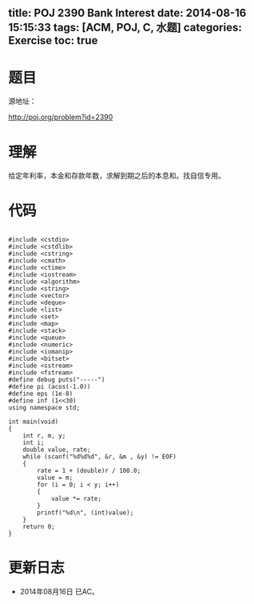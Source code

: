 title: POJ 2390 Bank Interest
date: 2014-08-16 15:15:33
tags: [ACM, POJ, C, 水题]
categories: Exercise
toc: true
---
# 题目
源地址：

http://poj.org/problem?id=2390

# 理解
给定年利率，本金和存款年数，求解到期之后的本息和。找自信专用。

<!-- more -->

# 代码

```

#include <cstdio>
#include <cstdlib>
#include <cstring>
#include <cmath>
#include <ctime>
#include <iostream>
#include <algorithm>
#include <string>
#include <vector>
#include <deque>
#include <list>
#include <set>
#include <map>
#include <stack>
#include <queue>
#include <numeric>
#include <iomanip>
#include <bitset>
#include <sstream>
#include <fstream>
#define debug puts("-----")
#define pi (acos(-1.0))
#define eps (1e-8)
#define inf (1<<30)
using namespace std;

int main(void)
{
    int r, m, y;
    int i;
    double value, rate;
    while (scanf("%d%d%d", &r, &m , &y) != EOF)
    {
        rate = 1 + (double)r / 100.0;
        value = m;
        for (i = 0; i < y; i++)
        {
            value *= rate;
        }
        printf("%d\n", (int)value);
    }
    return 0;
}

```

# 更新日志
- 2014年08月16日 已AC。